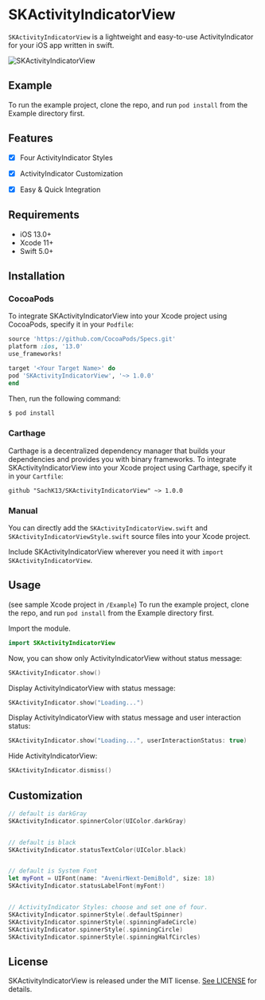 # SKActivityIndicatorView

`SKActivityIndicatorView` is a lightweight and easy-to-use ActivityIndicator for your iOS app written in swift.

![SKActivityIndicatorView](ActivityIndicator.gif)

## Example

To run the example project, clone the repo, and run `pod install` from the Example directory first.

## Features

- [x] Four ActivityIndicator Styles
- [x] ActivityIndicator Customization
- [x] Easy & Quick Integration


## Requirements

- iOS 13.0+
- Xcode 11+
- Swift 5.0+


## Installation

### CocoaPods
To integrate SKActivityIndicatorView into your Xcode project using CocoaPods, specify it in your `Podfile`:
```ruby
source 'https://github.com/CocoaPods/Specs.git'
platform :ios, '13.0'
use_frameworks!

target '<Your Target Name>' do
pod 'SKActivityIndicatorView', '~> 1.0.0'
end
```

Then, run the following command:

```bash
$ pod install
```

### Carthage

Carthage is a decentralized dependency manager that builds your dependencies and provides you with binary frameworks. To integrate SKActivityIndicatorView into your Xcode project using Carthage, specify it in your `Cartfile`:

```
github "SachK13/SKActivityIndicatorView" ~> 1.0.0
```

### Manual
You can directly add the `SKActivityIndicatorView.swift` and `SKActivityIndicatorViewStyle.swift` source files into your Xcode project.

Include SKActivityIndicatorView wherever you need it with `import SKActivityIndicatorView`.



## Usage

(see sample Xcode project in `/Example`)
To run the example project, clone the repo, and run `pod install` from the Example directory first.

Import the module.
```swift
import SKActivityIndicatorView
```


Now, you can show only ActivityIndicatorView without status message:
```swift
SKActivityIndicator.show()
```


Display ActivityIndicatorView with status message:
```swift
SKActivityIndicator.show("Loading...")
```


Display ActivityIndicatorView with status message and user interaction status:
```swift
SKActivityIndicator.show("Loading...", userInteractionStatus: true)
```


Hide ActivityIndicatorView:
```swift
SKActivityIndicator.dismiss()
```


## Customization
```swift
// default is darkGray
SKActivityIndicator.spinnerColor(UIColor.darkGray)


// default is black
SKActivityIndicator.statusTextColor(UIColor.black)


// default is System Font
let myFont = UIFont(name: "AvenirNext-DemiBold", size: 18)
SKActivityIndicator.statusLabelFont(myFont!)


// ActivityIndicator Styles: choose and set one of four.
SKActivityIndicator.spinnerStyle(.defaultSpinner)
SKActivityIndicator.spinnerStyle(.spinningFadeCircle)
SKActivityIndicator.spinnerStyle(.spinningCircle)
SKActivityIndicator.spinnerStyle(.spinningHalfCircles)
```


## License

SKActivityIndicatorView is released under the MIT license. [See LICENSE](https://github.com/SachK13/SKActivityIndicatorView/blob/master/LICENSE) for details.

